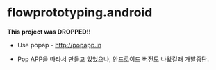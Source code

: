 flowprototyping.android
=======================

__This project was DROPPED!!__

* Use popap - http://popapp.in

* Pop APP을 따라서 만들고 있었으나, 안드로이드 버전도 나왔길래 개발중단.


